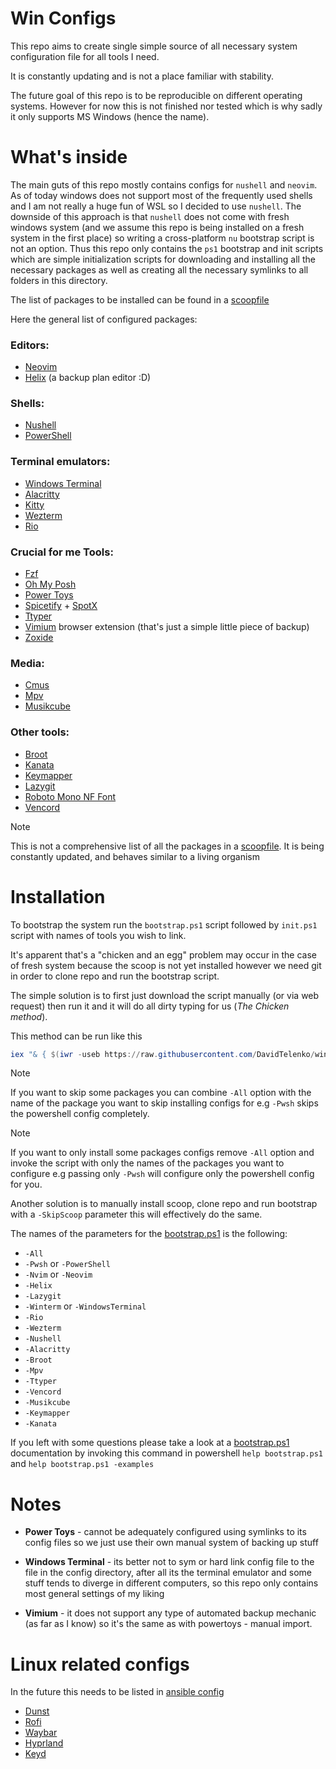 # Win Configs

This repo aims to create single simple source of all necessary system
configuration file for all tools I need.

It is constantly updating and is not a place familiar with stability.

The future goal of this repo is to be reproducible on different operating
systems. However for now this is not finished nor tested which is why sadly it
only supports MS Windows (hence the name).

# What's inside

The main guts of this repo mostly contains configs for `nushell` and `neovim`.
As of today windows does not support most of the frequently used shells and I
am not really a huge fun of WSL so I decided to use `nushell`. The downside of
this approach is that `nushell` does not come with fresh windows system (and we
assume this repo is being installed on a fresh system in the first place) so
writing a cross-platform `nu` bootstrap script is not an option. Thus this repo
only contains the `ps1` bootstrap and init scripts which are simple
initialization scripts for downloading and installing all the necessary
packages as well as creating all the necessary symlinks to all folders in this
directory.

The list of packages to be installed can be found in a
[scoopfile](scoop/scoopfile.json)

Here the general list of configured packages:

### Editors:

- [Neovim](https://github.com/neovim/neovim)
- [Helix](https://github.com/helix-editor/helix) (a backup plan editor :D)

### Shells:

- [Nushell](https://github.com/nushell/nushell)
- [PowerShell](https://github.com/PowerShell/PowerShell)

### Terminal emulators:

- [Windows Terminal](https://github.com/microsoft/terminal)
- [Alacritty](https://github.com/alacritty/alacritty)
- [Kitty](https://sw.kovidgoyal.net/kitty/)
- [Wezterm](https://wezfurlong.org/wezterm/index.html)
- [Rio](https://github.com/raphamorim/rio)

### Crucial for me Tools:

- [Fzf](https://github.com/junegunn/fzf)
- [Oh My Posh](https://github.com/jandedobbeleer/oh-my-posh)
- [Power Toys](https://github.com/microsoft/PowerToys)
- [Spicetify](https://github.com/spicetify) + [SpotX](https://github.com/SpotX-Official/SpotX)
- [Ttyper](https://github.com/max-niederman/ttyper)
- [Vimium](https://github.com/gdh1995/vimium-c) browser extension (that's just a simple little piece of backup)
- [Zoxide](https://github.com/ajeetdsouza/zoxide)

### Media:

- [Cmus](https://github.com/cmus/cmus)
- [Mpv](https://mpv.io/)
- [Musikcube](https://github.com/clangen/musikcube)

### Other tools:

- [Broot](https://github.com/Canop/broot)
- [Kanata](https://github.com/jtroo/kanata)
- [Keymapper](https://github.com/houmain/keymapper)
- [Lazygit](https://github.com/jesseduffield/lazygit)
- [Roboto Mono NF Font](https://www.nerdfonts.com/)
- [Vencord](https://vencord.dev/)

> [!NOTE]
> This is not a comprehensive list of all the packages in a
> [scoopfile](scoop/scoopfile.json). It is being constantly updated, and
> behaves similar to a living organism

# Installation

To bootstrap the system run the `bootstrap.ps1` script followed by `init.ps1`
script with names of tools you wish to link.

It's apparent that's a "chicken and an egg" problem may occur in the case of
fresh system because the scoop is not yet installed however we need git in
order to clone repo and run the bootstrap script.

The simple solution is to first just download the script manually (or via web
request) then run it and it will do all dirty typing for us (_The Chicken
method_).

This method can be run like this

```powershell
iex "& { $(iwr -useb https://raw.githubusercontent.com/DavidTelenko/win-configs/master/bootstrap.ps1) } -All"
```

> [!NOTE]
> If you want to skip some packages you can combine `-All` option with
> the name of the package you want to skip installing configs for e.g `-Pwsh`
> skips the powershell config completely.

> [!NOTE]
> If you want to only install some packages configs remove `-All` option and
> invoke the script with only the names of the packages you want to configure
> e.g passing only `-Pwsh` will configure only the powershell config for you.

Another solution is to manually install scoop, clone repo and run bootstrap with
a `-SkipScoop` parameter this will effectively do the same.

The names of the parameters for the [bootstrap.ps1](bootstrap.ps1) is the following:

- `-All`
- `-Pwsh` or `-PowerShell`
- `-Nvim` or `-Neovim`
- `-Helix`
- `-Lazygit`
- `-Winterm` or `-WindowsTerminal`
- `-Rio`
- `-Wezterm`
- `-Nushell`
- `-Alacritty`
- `-Broot`
- `-Mpv`
- `-Ttyper`
- `-Vencord`
- `-Musikcube`
- `-Keymapper`
- `-Kanata`

If you left with some questions please take a look at a
[bootstrap.ps1](bootstrap.ps1) documentation by invoking this command in
powershell `help bootstrap.ps1` and `help bootstrap.ps1 -examples`

# Notes

- **Power Toys** - cannot be adequately configured using symlinks to its config
  files so we just use their own manual system of backing up stuff

- **Windows Terminal** - its better not to sym or hard link config file to the
  file in the config directory, after all its the terminal emulator and some
  stuff tends to diverge in different computers, so this repo only contains
  most general settings of my liking

- **Vimium** - it does not support any type of automated backup mechanic (as
  far as I know) so it's the same as with powertoys - manual import.

# Linux related configs

In the future this needs to be listed in [ansible config](https://docs.ansible.com/ansible/latest/index.html)

- [Dunst](https://github.com/dunst-project/dunst)
- [Rofi](https://github.com/davatorium/rofi)
- [Waybar](https://github.com/Alexays/Waybar)
- [Hyprland](https://hyprland.org/)
- [Keyd](https://github.com/rvaiya/keyd)
